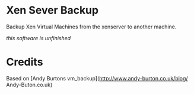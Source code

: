 # Xen Sever Backup

Backup Xen Virtual Machines from the xenserver to another machine.

_this software is unfinished_

# Credits

Based on [Andy Burtons vm_backup](http://www.andy-burton.co.uk/blog/ Andy-Buton.co.uk)